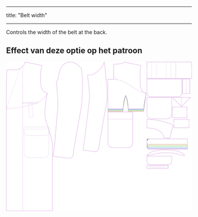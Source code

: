 - - -
title: "Belt width"
- - -

Controls the width of the belt at the back.

## Effect van deze optie op het patroon

![This image shows the effect of this option by superimposing several variants that have a different value for this option](carlton_beltwidth_sample.svg "Effect of this option on the pattern")
